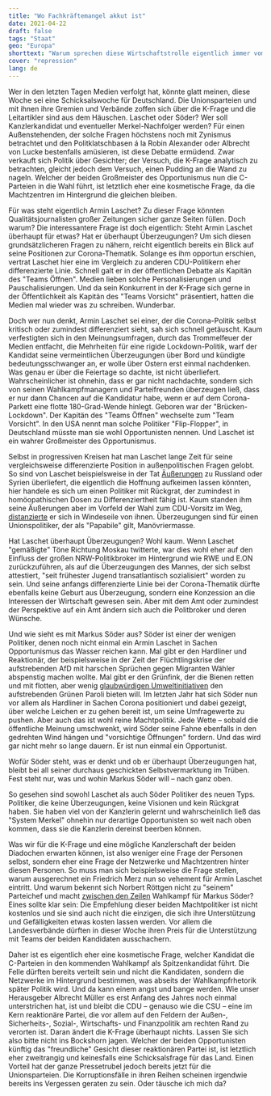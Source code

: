 ```yaml
---
title: "Wo Fachkräftemangel akkut ist"
date: 2021-04-22
draft: false
tags: "Staat"
geo: "Europa"
shorttext: "Warum sprechen diese Wirtschaftstrolle eigentlich immer vom Fachkräftemangel und vergessen stets die Politik Trolle mit einzubeziehen."
cover: "repression"
lang: de
---
```


Wer in den letzten Tagen Medien verfolgt hat, könnte glatt meinen, diese Woche sei eine Schicksalswoche für Deutschland. Die Unionsparteien und mit ihnen ihre Gremien und Verbände zoffen sich über die K-Frage und die Leitartikler sind aus dem Häuschen. Laschet oder Söder? Wer soll Kanzlerkandidat und eventueller Merkel-Nachfolger werden? Für einen Außenstehenden, der solche Fragen höchstens noch mit Zynismus betrachtet und den Politklatschbasen á la Robin Alexander oder Albrecht von Lucke bestenfalls amüsieren, ist diese Debatte ermüdend. Zwar verkauft sich Politik über Gesichter; der Versuch, die K-Frage analytisch zu betrachten, gleicht jedoch dem Versuch, einen Pudding an die Wand zu nageln. Welcher der beiden Großmeister des Opportunismus nun die C-Parteien in die Wahl führt, ist letztlich eher eine kosmetische Frage, da die Machtzentren im Hintergrund die gleichen bleiben.

Für was steht eigentlich Armin Laschet? Zu dieser Frage könnten Qualitätsjournalisten großer Zeitungen sicher ganze Seiten füllen. Doch warum? Die interessantere Frage ist doch eigentlich: Steht Armin Laschet überhaupt für etwas? Hat er überhaupt Überzeugungen? Um sich diesen grundsätzlicheren Fragen zu nähern, reicht eigentlich bereits ein Blick auf seine Positionen zur Corona-Thematik. Solange es ihm opportun erschien, vertrat Laschet hier eine im Vergleich zu anderen CDU-Politikern eher differenzierte Linie. Schnell galt er in der öffentlichen Debatte als Kapitän des "Teams Öffnen". Medien lieben solche Personalisierungen und Pauschalisierungen. Und da sein Konkurrent in der K-Frage sich gerne in der Öffentlichkeit als Kapitän des "Teams Vorsicht" präsentiert, hatten die Medien mal wieder was zu schreiben. Wunderbar.

Doch wer nun denkt, Armin Laschet sei einer, der die Corona-Politik selbst kritisch oder zumindest differenziert sieht, sah sich schnell getäuscht. Kaum verfestigten sich in den Meinungsumfragen, durch das Trommelfeuer der Medien entfacht, die Mehrheiten für eine rigide Lockdown-Politik, warf der Kandidat seine vermeintlichen Überzeugungen über Bord und kündigte bedeutungsschwanger an, er wolle über Ostern erst einmal nachdenken. Was genau er über die Feiertage so dachte, ist nicht überliefert. Wahrscheinlicher ist ohnehin, dass er gar nicht nachdachte, sondern sich von seinen Wahlkampfmanagern und Parteifreunden überzeugen ließ, dass er nur dann Chancen auf die Kandidatur habe, wenn er auf dem Corona-Parkett eine flotte 180-Grad-Wende hinlegt. Geboren war der "Brücken-Lockdown". Der Kapitän des "Teams Öffnen" wechselte zum "Team Vorsicht". In den USA nennt man solche Politiker "Flip-Flopper", in Deutschland müsste man sie wohl Opportunisten nennen. Und Laschet ist ein wahrer Großmeister des Opportunismus.

Selbst in progressiven Kreisen hat man Laschet lange Zeit für seine vergleichsweise differenzierte Position in außenpolitischen Fragen gelobt. So sind von Laschet beispielsweise in der Tat [Äußerungen](https://www.tagesspiegel.de/politik/unklare-kante-armin-laschets-irritierende-aussenpolitische-positionen/26828462.html "Armin Laschets irritierende außenpolitische Positionen") zu Russland oder Syrien überliefert, die eigentlich die Hoffnung aufkeimen lassen könnten, hier handele es sich um einen Politiker mit Rückgrat, der zumindest in homöopathischen Dosen zu Differenziertheit fähig ist. Kaum standen ihm seine Äußerungen aber im Vorfeld der Wahl zum CDU-Vorsitz im Weg, [distanzierte](https://www.faz.net/aktuell/politik/inland/kritik-an-aussenpolitik-laschets-verstaendnis-fuer-russland-17152764.html "Laschets Ruf als Russlandverstehe") er sich in Windeseile von ihnen. Überzeugungen sind für einen Unionspolitiker, der als "Papabile" gilt, Manövriermasse.

Hat Laschet überhaupt Überzeugungen? Wohl kaum. Wenn Laschet "gemäßigte" Töne Richtung Moskau twitterte, war dies wohl eher auf den Einfluss der großen NRW-Politikbroker im Hintergrund wie RWE und E.ON zurückzuführen, als auf die Überzeugungen des Mannes, der sich selbst attestiert, "seit frühester Jugend transatlantisch sozialisiert" worden zu sein. Und seine anfangs differenzierte Linie bei der Corona-Thematik dürfte ebenfalls keine Geburt aus Überzeugung, sondern eine Konzession an die Interessen der Wirtschaft gewesen sein. Aber mit dem Amt oder zumindest der Perspektive auf ein Amt ändern sich auch die Politbroker und deren Wünsche.

Und wie sieht es mit Markus Söder aus? Söder ist einer der wenigen Politiker, denen noch nicht einmal ein Armin Laschet in Sachen Opportunismus das Wasser reichen kann. Mal gibt er den Hardliner und Reaktionär, der beispielsweise in der Zeit der Flüchtlingskrise der aufstrebenden AfD mit harschen Sprüchen gegen Migranten Wähler abspenstig machen wollte. Mal gibt er den Grünfink, der die Bienen retten und mit flotten, aber wenig [glaubwürdigen Umweltinitiativen](https://www.zeit.de/politik/deutschland/2019-07/umweltschutz-markus-soeder-csu-cdu?utm_referrer=https%3A%2F%2Fwww.nachdenkseiten.de%2F "Von Söder lernen") den aufstrebenden Grünen Paroli bieten will. Im letzten Jahr hat sich Söder nun vor allem als Hardliner in Sachen Corona positioniert und dabei gezeigt, über welche Leichen er zu gehen bereit ist, um seine Umfragewerte zu pushen. Aber auch das ist wohl reine Machtpolitik. Jede Wette – sobald die öffentliche Meinung umschwenkt, wird Söder seine Fahne ebenfalls in den gedrehten Wind hängen und "vorsichtige Öffnungen" fordern. Und das wird gar nicht mehr so lange dauern. Er ist nun einmal ein Opportunist.

Wofür Söder steht, was er denkt und ob er überhaupt Überzeugungen hat, bleibt bei all seiner durchaus geschickten Selbstvermarktung im Trüben. Fest steht nur, was und wohin Markus Söder will – nach ganz oben.

So gesehen sind sowohl Laschet als auch Söder Politiker des neuen Typs. Politiker, die keine Überzeugungen, keine Visionen und kein Rückgrat haben. Sie haben viel von der Kanzlerin gelernt und wahrscheinlich ließ das "System Merkel" ohnehin nur derartige Opportunisten so weit nach oben kommen, dass sie die Kanzlerin dereinst beerben können.

Was wir für die K-Frage und eine mögliche Kanzlerschaft der beiden Diadochen erwarten können, ist also weniger eine Frage der Personen selbst, sondern eher eine Frage der Netzwerke und Machtzentren hinter diesen Personen. So muss man sich beispielsweise die Frage stellen, warum ausgerechnet ein Friedrich Merz nun so vehement für Armin Laschet eintritt. Und warum bekennt sich Norbert Röttgen nicht zu "seinem" Parteichef und macht [zwischen den Zeilen](https://www.spiegel.de/politik/deutschland/reaktionen-auf-k-debatte-der-union-laut-roettgen-geht-es-allein-um-den-wahlsieg-der-union-a-add6bc2c-e338-4870-8644-f8c484bf0c4a "Es geht allein um den Wahlsieg der Union") Wahlkampf für Markus Söder? Eines sollte klar sein: Die Empfehlung dieser beiden Machtpolitiker ist nicht kostenlos und sie sind auch nicht die einzigen, die sich ihre Unterstützung und Gefälligkeiten etwas kosten lassen werden. Vor allem die Landesverbände dürften in dieser Woche ihren Preis für die Unterstützung mit Teams der beiden Kandidaten ausschachern.

Daher ist es eigentlich eher eine kosmetische Frage, welcher Kandidat die C-Parteien in den kommenden Wahlkampf als Spitzenkandidat führt. Die Felle dürften bereits verteilt sein und nicht die Kandidaten, sondern die Netzwerke im Hintergrund bestimmen, was abseits der Wahlkampfrhetorik später Politik wird. Und da kann einem angst und bange werden. Wie unser Herausgeber Albrecht Müller es erst Anfang des Jahres noch einmal unterstrichen hat, ist und bleibt die CDU – genauso wie die CSU – eine im Kern reaktionäre Partei, die vor allem auf den Feldern der Außen-, Sicherheits-, Sozial-, Wirtschafts- und Finanzpolitik am rechten Rand zu verorten ist. Daran ändert die K-Frage überhaupt nichts. Lassen Sie sich also bitte nicht ins Bockshorn jagen. Welcher der beiden Opportunisten künftig das "freundliche" Gesicht dieser reaktionären Partei ist, ist letztlich eher zweitrangig und keinesfalls eine Schicksalsfrage für das Land. Einen Vorteil hat der ganze Pressetrubel jedoch bereits jetzt für die Unionsparteien. Die Korruptionsfälle in ihren Reihen scheinen irgendwie bereits ins Vergessen geraten zu sein. Oder täusche ich mich da?
